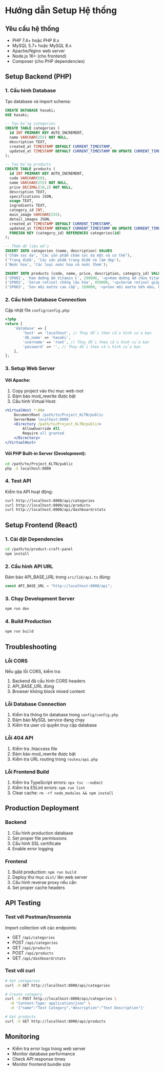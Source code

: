 # Hướng dẫn Setup Hệ thống

## Yêu cầu hệ thống

- PHP 7.4+ hoặc PHP 8.x
- MySQL 5.7+ hoặc MySQL 8.x
- Apache/Nginx web server
- Node.js 16+ (cho frontend)
- Composer (cho PHP dependencies)

## Setup Backend (PHP)

### 1. Cấu hình Database

Tạo database và import schema:

```sql
CREATE DATABASE hasaki;
USE hasaki;

-- Tạo bảng categories
CREATE TABLE categories (
  id INT PRIMARY KEY AUTO_INCREMENT,
  name VARCHAR(255) NOT NULL,
  description TEXT,
  created_at TIMESTAMP DEFAULT CURRENT_TIMESTAMP,
  updated_at TIMESTAMP DEFAULT CURRENT_TIMESTAMP ON UPDATE CURRENT_TIMESTAMP
);

-- Tạo bảng products
CREATE TABLE products (
  id INT PRIMARY KEY AUTO_INCREMENT,
  code VARCHAR(50),
  name VARCHAR(255) NOT NULL,
  price DECIMAL(10,2) NOT NULL,
  description TEXT,
  specifications JSON,
  usage TEXT,
  ingredients TEXT,
  category_id INT,
  main_image VARCHAR(255),
  detail_images JSON,
  created_at TIMESTAMP DEFAULT CURRENT_TIMESTAMP,
  updated_at TIMESTAMP DEFAULT CURRENT_TIMESTAMP ON UPDATE CURRENT_TIMESTAMP,
  FOREIGN KEY (category_id) REFERENCES categories(id)
);

-- Thêm dữ liệu mẫu
INSERT INTO categories (name, description) VALUES
('Chăm sóc da', 'Các sản phẩm chăm sóc da mặt và cơ thể'),
('Trang điểm', 'Các sản phẩm trang điểm và làm đẹp'),
('Nước hoa', 'Các loại nước hoa và nước thơm');

INSERT INTO products (code, name, price, description, category_id) VALUES
('SP001', 'Kem dưỡng ẩm Vitamin C', 299000, '<p>Kem dưỡng ẩm chứa Vitamin C giúp làm sáng da</p>', 1),
('SP002', 'Serum retinol chống lão hóa', 459000, '<p>Serum retinol giúp chống lão hóa hiệu quả</p>', 1),
('SP003', 'Son môi matte cao cấp', 189000, '<p>Son môi matte bền màu, không khô môi</p>', 2);
```

### 2. Cấu hình Database Connection

Cập nhật file `config/config.php`:

```php
<?php
return [
    'database' => [
        'host' => 'localhost', // Thay đổi theo cấu hình của bạn
        'db_name' => 'hasaki',
        'username' => 'root', // Thay đổi theo cấu hình của bạn
        'password' => '', // Thay đổi theo cấu hình của bạn
    ],
];
```

### 3. Setup Web Server

#### Với Apache:

1. Copy project vào thư mục web root
2. Đảm bảo mod_rewrite được bật
3. Cấu hình Virtual Host:

```apache
<VirtualHost *:80>
    DocumentRoot /path/to/Project_KLTN/public
    ServerName localhost:8000
    <Directory /path/to/Project_KLTN/public>
        AllowOverride All
        Require all granted
    </Directory>
</VirtualHost>
```

#### Với PHP Built-in Server (Development):

```bash
cd /path/to/Project_KLTN/public
php -S localhost:8000
```

### 4. Test API

Kiểm tra API hoạt động:

```bash
curl http://localhost:8000/api/categories
curl http://localhost:8000/api/products
curl http://localhost:8000/api/dashboard/stats
```

## Setup Frontend (React)

### 1. Cài đặt Dependencies

```bash
cd /path/to/product-craft-panel
npm install
```

### 2. Cấu hình API URL

Đảm bảo API_BASE_URL trong `src/lib/api.ts` đúng:

```typescript
const API_BASE_URL = "http://localhost:8000/api";
```

### 3. Chạy Development Server

```bash
npm run dev
```

### 4. Build Production

```bash
npm run build
```

## Troubleshooting

### Lỗi CORS

Nếu gặp lỗi CORS, kiểm tra:

1. Backend đã cấu hình CORS headers
2. API_BASE_URL đúng
3. Browser không block mixed content

### Lỗi Database Connection

1. Kiểm tra thông tin database trong `config/config.php`
2. Đảm bảo MySQL service đang chạy
3. Kiểm tra user có quyền truy cập database

### Lỗi 404 API

1. Kiểm tra .htaccess file
2. Đảm bảo mod_rewrite được bật
3. Kiểm tra URL routing trong `routes/api.php`

### Lỗi Frontend Build

1. Kiểm tra TypeScript errors: `npx tsc --noEmit`
2. Kiểm tra ESLint errors: `npm run lint`
3. Clear cache: `rm -rf node_modules && npm install`

## Production Deployment

### Backend

1. Cấu hình production database
2. Set proper file permissions
3. Cấu hình SSL certificate
4. Enable error logging

### Frontend

1. Build production: `npm run build`
2. Deploy thư mục `dist/` lên web server
3. Cấu hình reverse proxy nếu cần
4. Set proper cache headers

## API Testing

### Test với Postman/Insomnia

Import collection với các endpoints:

- GET `/api/categories`
- POST `/api/categories`
- GET `/api/products`
- POST `/api/products`
- GET `/api/dashboard/stats`

### Test với curl

```bash
# Get categories
curl -X GET http://localhost:8000/api/categories

# Create category
curl -X POST http://localhost:8000/api/categories \
  -H "Content-Type: application/json" \
  -d '{"name":"Test Category","description":"Test Description"}'

# Get products
curl -X GET http://localhost:8000/api/products
```

## Monitoring

- Kiểm tra error logs trong web server
- Monitor database performance
- Check API response times
- Monitor frontend bundle size
